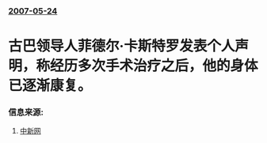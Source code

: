 ### [2007-05-24](/news/2007/05/24/index.md)

##### 
# 古巴领导人菲德尔·卡斯特罗发表个人声明，称经历多次手术治疗之后，他的身体已逐渐康复。




### 信息来源:

1. [中新网](http://www.chinanews.com.cn/gj/lmfz/news/2007/05-24/942243.shtml)
